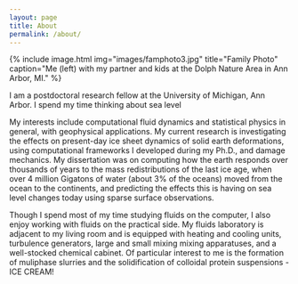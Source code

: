 ```yaml
---
layout: page
title: About
permalink: /about/
---
```

{% include image.html
    img="images/famphoto3.jpg"
    title="Family Photo"
    caption="Me (left) with my partner and kids at the Dolph Nature Area in Ann Arbor, MI." %}

I am a postdoctoral research fellow at the University of Michigan, Ann Arbor. I spend my time thinking about sea level

My interests include computational fluid dynamics and statistical physics in general, with geophysical applications. My current research is investigating the effects on present-day ice sheet dynamics of solid earth deformations, using computational frameworks I developed during my Ph.D., and damage mechanics. My dissertation was on computing how the earth responds over thousands of years to the mass redistributions of the last ice age, when over 4 million Gigatons of water (about 3% of the oceans) moved from the ocean to the continents, and predicting the effects this is having on sea level changes today using sparse surface observations.

Though I spend most of my time studying fluids on the computer, I also enjoy working with fluids on the practical side.  My fluids laboratory is adjacent to my living room and is equipped with heating and cooling units, turbulence generators, large and small mixing mixing apparatuses, and a well-stocked chemical cabinet. Of particular interest to me is the formation of muliphase slurries and the solidification of colloidal protein suspensions - ICE CREAM!


